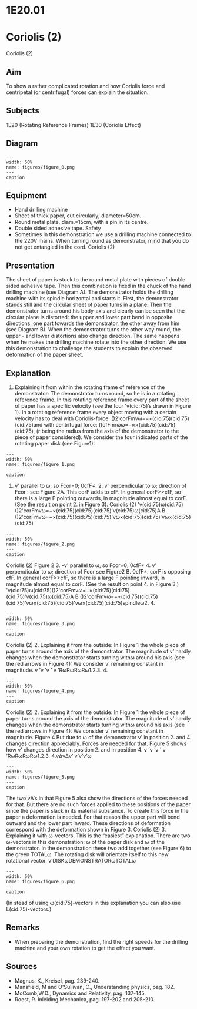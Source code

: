 # 1E20.01 
  # Coriolis (2) 
 Coriolis (2)   
  
## Aim   
 To show a rather complicated rotation and how Coriolis force and centripetal (or centrifugal) forces can explain the situation.    
  
## Subjects   
 1E20 (Rotating Reference Frames) 1E30 (Coriolis Effect)   
  
## Diagram   
   
```{figure} figures/figure_0.png  
---  
width: 50%  
name: figures/figure_0.png  
---  
caption  
``` 
    
  
## Equipment   
 
 *  Hand drilling machine 
 *  Sheet of thick paper, cut circularly; diameter=50cm. 
 *  Round metal plate, diam.=15cm, with a pin in its centre. 
 *  Double sided adhesive tape. Safety 
 *  Sometimes in this demonstration we use a drilling machine connected to the 220V mains. When turning round as demonstrator, mind that you do not get entangled in the cord. Coriolis (2)
    
  
## Presentation   
 The sheet of paper is stuck to the round metal plate with pieces of double sided adhesive tape. Then this combination is fixed in the chuck of the hand drilling machine (see Diagram A). The demonstrator holds the drilling machine with its spindle horizontal and starts it. First, the demonstrator stands still and the circular sheet of paper turns in a plane. Then the demonstrator turns around his body-axis and clearly can be seen that the circular plane is distorted: the upper and lower part bend in opposite directions, one part towards the demonstrator, the other away from him (see Diagram B). When the demonstrator turns the other way round, the upper - and lower distortions also change direction. The same happens when he makes the drilling machine rotate into the other direction.  We use this demonstration to challenge the students to explain the observed deformation of the paper sheet.   
  
## Explanation   
 1. Explaining it from within the rotating frame of reference of the demonstrator: The demonstrator turns round, so he is in a rotating reference frame. In this rotating reference frame every part of the sheet of paper has a specific velocity (see the four 'v(cid:75)’s drawn in Figure 1). In a rotating reference frame every object moving with a certain velocity has to deal with Coriolis-force: ()2'corFmvω=−×(cid:75)(cid:75)(cid:75)and with centrifugal force: ()cfFmrωω=−××(cid:75)(cid:75)(cid:75),         (r  being the radius from the axis of the demonstrator to the piece of paper considered). We consider the four indicated parts of the rotating paper disk (see Figure1):   
```{figure} figures/figure_1.png  
---  
width: 50%  
name: figures/figure_1.png  
---  
caption  
``` 
 1. v' parallel to ω, so Fcor=0; 0cfF≠. 2. v' perpendicular to ω; direction of Fcor : see Figure 2A. This corF adds to cfF. In general corF>>cfF, so there is a large F  pointing outwards, in magnitude almost equal to corF. (See the result on point 2. in Figure 3). Coriolis (2)  'v(cid:75)ω(cid:75)()2'corFmvω=−×(cid:75)(cid:75)(cid:75)'v(cid:75)ω(cid:75)A        B ()2'corFmvω=−×(cid:75)(cid:75)(cid:75)'vω×(cid:75)(cid:75)'vω×(cid:75)(cid:75)  
```{figure} figures/figure_2.png  
---  
width: 50%  
name: figures/figure_2.png  
---  
caption  
``` 
 Coriolis (2)  Figure 2 3. -v' parallel to ω, so Fcor=0; 0cfF≠ 4. v' perpendicular to ω; direction of Fcor see Figure2 B. 0cfF≠. corF is opposing cfF. In general corF>>cfF, so there is a large F  pointing inward, in magnitude almost equal to corF. (See the result on point 4. in Figure 3.) 'v(cid:75)ω(cid:75)()2'corFmvω=−×(cid:75)(cid:75)(cid:75)'v(cid:75)ω(cid:75)A        B ()2'corFmvω=−×(cid:75)(cid:75)(cid:75)'vω×(cid:75)(cid:75)'vω×(cid:75)(cid:75)spindleω2.                4.   
```{figure} figures/figure_3.png  
---  
width: 50%  
name: figures/figure_3.png  
---  
caption  
``` 
 Coriolis (2) 2. Explaining it from the outside: In Figure 1 the whole piece of paper turns around the axis of the demonstrator. The magnitude of v’  hardly changes when the demonstrator starts turning withω around his axis (see the red arrows in Figure 4): We consider v’  remaining constant in magnitude. v ’v ’v ’ v ’RωRωRωRω1.2.3. 4.  
```{figure} figures/figure_4.png  
---  
width: 50%  
name: figures/figure_4.png  
---  
caption  
``` 
 Coriolis (2) 2. Explaining it from the outside: In Figure 1 the whole piece of paper turns around the axis of the demonstrator. The magnitude of v’  hardly changes when the demonstrator starts turning withω around his axis (see the red arrows in Figure 4): We consider v’  remaining constant in magnitude.  Figure 4   But due to ω of the demonstrator v’  in position 2. and 4. changes direction appreciably. Forces are needed for that. Figure 5 shows how v’  changes direction in position 2. and in position 4.   v ’v ’v ’ v ’RωRωRωRω1.2.3. 4.vΔvΔv’ v’v’v’ω  
```{figure} figures/figure_5.png  
---  
width: 50%  
name: figures/figure_5.png  
---  
caption  
``` 
 The two vΔ’s in that Figure 5 also show the directions of the forces needed for that. But there are no such forces applied to these positions of the paper since the paper is slack in its material substance. To create this force in the paper a deformation is needed. For that reason the upper part will bend outward and the lower part inward. These directions of deformation correspond with the deformation shown in Figure 3.   Coriolis (2) 3. Explaining it with ω-vectors. This is the “easiest” explanation. There are two ω-vectors in this demonstration: ω of the paper disk and ω of the demonstrator. In the demonstration these two add together (see Figure 6) to the green TOTALω. The rotating disk will orientate itself to this new rotational vector.   v’DISKωDEMONSTRATORωTOTALω  
```{figure} figures/figure_6.png  
---  
width: 50%  
name: figures/figure_6.png  
---  
caption  
``` 
 (In stead of using ω(cid:75)-vectors in this explanation you can also use L(cid:75)-vectors.)   
  
## Remarks   
 
 *  When preparing the demonstration, find the right speeds for the drilling machine and your own rotation to get the effect you want.
   
  
## Sources   
 
 *  Magnus, K., Kreisel, pag. 239-240. 
 *  Mansfield, M and O'Sullivan, C., Understanding physics, pag. 182. 
 *  McComb,W.D., Dynamics and Relativity, pag. 137-145. 
 *  Roest, R. Inleiding Mechanica, pag. 197-202 and 205-210.
  